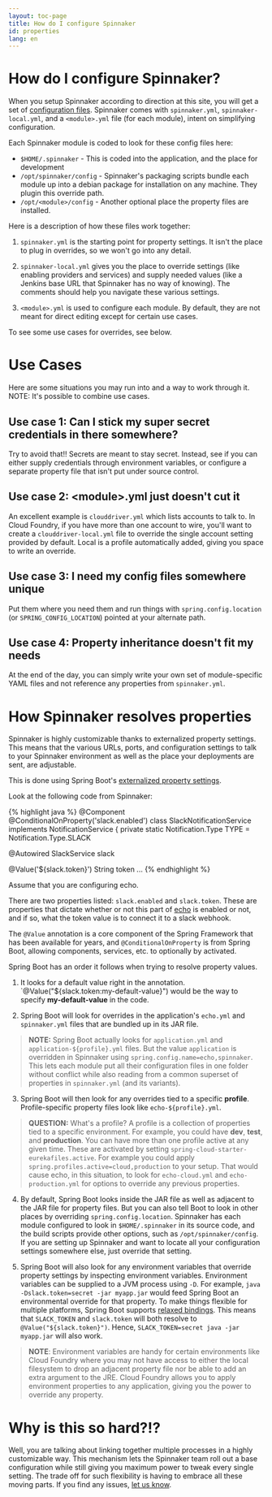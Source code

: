 ```yaml
---
layout: toc-page
title: How do I configure Spinnaker
id: properties
lang: en
---
```


# How do I configure Spinnaker?

When you setup Spinnaker according to direction at this site, you will get a set of [configuration files](https://github.com/spinnaker/spinnaker/tree/master/config). Spinnaker comes with `spinnaker.yml`, `spinnaker-local.yml`, and a `<module>.yml` file (for each module), intent on simplifying configuration.

Each Spinnaker module is coded to look for these config files here:

* `$HOME/.spinnaker` - This is coded into the application, and the place for development
* `/opt/spinnaker/config` - Spinnaker's packaging scripts bundle each module up into a debian package for installation on any machine. They plugin this override path.
* `/opt/<module>/config` - Another optional place the property files are installed.

Here is a description of how these files work together:

1. `spinnaker.yml` is the starting point for property settings. It isn't the place to plug in overrides, so we won't go into any detail.

2. `spinnaker-local.yml` gives you the place to override settings (like enabling providers and services) and supply needed values (like a Jenkins base URL that Spinnaker has no way of knowing). The comments should help you navigate these various settings.

3. `<module>.yml` is used to configure each module. By default, they are not meant for direct editing except for certain use cases.

To see some use cases for overrides, see below.

# Use Cases

Here are some situations you may run into and a way to work through it. NOTE: It's possible to combine use cases.

## Use case 1: Can I stick my super secret credentials in there somewhere?

Try to avoid that!! Secrets are meant to stay secret. Instead, see if you can either supply credentials through environment variables, or configure a separate property file that isn't put under source control.

## Use case 2: &lt;module>.yml just doesn't cut it

An excellent example is `clouddriver.yml` which lists accounts to talk to. In Cloud Foundry, if you have more than one account to wire, you'll want to create a `clouddriver-local.yml` file to override the single account setting provided by default. Local is a profile automatically added, giving you space to write an override.

## Use case 3: I need my config files somewhere unique

Put them where you need them and run things with `spring.config.location` (or `SPRING_CONFIG_LOCATION`) pointed at your alternate path.

## Use case 4: Property inheritance doesn't fit my needs

At the end of the day, you can simply write your own set of module-specific YAML files and not reference any properties from `spinnaker.yml`.

# How Spinnaker resolves properties

Spinnaker is highly customizable thanks to externalized property settings. This means that the various URLs, ports, and configuration settings to talk to your Spinnaker environment as well as the place your deployments are sent, are adjustable.

This is done using Spring Boot's [externalized property settings](http://docs.spring.io/spring-boot/docs/current/reference/htmlsingle/#boot-features-external-config).

Look at the following code from Spinnaker:

{% highlight java %}
@Component
@ConditionalOnProperty('slack.enabled')
class SlackNotificationService implements NotificationService {
  private static Notification.Type TYPE = Notification.Type.SLACK

  @Autowired
  SlackService slack

  @Value('${slack.token}')
  String token
  ...
{% endhighlight %}

Assume that you are configuring echo.

There are two properties listed: `slack.enabled` and `slack.token`. These are properties that dictate whether or not this part of [echo](https://github.com/spinnaker/echo) is enabled or not, and if so, what the token value is to connect it to a slack webhook.

The `@Value` annotation is a core component of the Spring Framework that has been available for years, and `@ConditionalOnProperty` is from Spring Boot, allowing components, services, etc. to optionally by activated.

Spring Boot has an order it follows when trying to resolve property values.

1. It looks for a default value right in the annotation. `@Value("${slack.token:my-default-value}") would be the way to specify **my-default-value** in the code.

2. Spring Boot will look for overrides in the application's `echo.yml` and `spinnaker.yml` files that are bundled up in its JAR file. 

 > **NOTE:** Spring Boot actually looks for `application.yml` and `application-${profile}.yml` files. But the value `application` is overridden in Spinnaker using `spring.config.name=echo,spinnaker`. This lets each module put all their configuration files in one folder without conflict while also reading from a common superset of properties in `spinnaker.yml` (and its variants).

3. Spring Boot will then look for any overrides tied to a specific **profile**. Profile-specific property files look like `echo-${profile}.yml`.

 > **QUESTION:** What's a profile? A profile is a collection of properties tied to a specific environment. For example, you could have **dev**, **test**, and **production**. You can have more than one profile active at any given time. These are activated by setting `spring-cloud-starter-eurekafiles.active`. For example you could apply `spring.profiles.active=cloud,production` to your setup. That would cause echo, in this situation, to look for `echo-cloud.yml` and `echo-production.yml` for options to override any previous properties.

4. By default, Spring Boot looks inside the JAR file as well as adjacent to the JAR file for property files. But you can also tell Boot to look in other places by overriding `spring.config.location`. Spinnaker has each module configured to look in `$HOME/.spinnaker` in its source code, and the build scripts provide other options, such as `/opt/spinnaker/config`. If you are setting up Spinnaker and want to locate all your configuration settings somewhere else, just override that setting.

5. Spring Boot will also look for any environment variables that override property settings by inspecting environment variables. Environment variables can be supplied to a JVM process using `-D`. For example, `java -Dslack.token=secret -jar myapp.jar` would feed Spring Boot an environmental override for that property. To make things flexible for multiple platforms, Spring Boot supports [relaxed bindings](http://docs.spring.io/spring-boot/docs/current/reference/htmlsingle/#boot-features-external-config-relaxed-binding). This means that `SLACK_TOKEN` and `slack.token` will both resolve to `@Value("${slack.token}")`. Hence, `SLACK_TOKEN=secret java -jar myapp.jar` will also work. 

 > **NOTE**: Environment variables are handy for certain environments like Cloud Foundry where you may not have access to either the local filesystem to drop an adjacent property file nor be able to add an extra argument to the JRE. Cloud Foundry allows you to apply environment properties to any application, giving you the power to override any property.

# Why is this so hard?!?

Well, you are talking about linking together multiple processes in a highly customizable way. This mechanism lets the Spinnaker team roll out a base configuration while still giving you maximum power to tweak every single setting. The trade off for such flexibility is having to embrace all these moving parts. If you find any issues, [let us know](https://github.com/spinnaker/spinnaker/issues).
